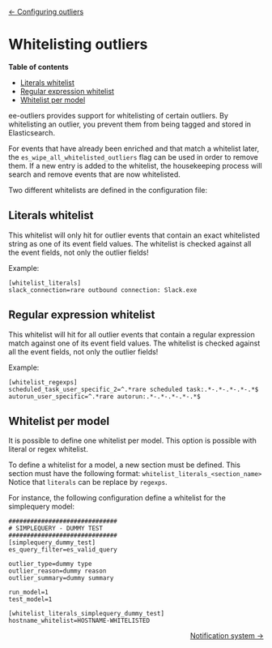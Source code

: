 <p align="left"><a href="CONFIG_OUTLIERS.md">&#8592; Configuring outliers</a></p>

# Whitelisting outliers

**Table of contents**
- [Literals whitelist](#literals-whitelist)
- [Regular expression whitelist](#regular-expression-whitelist)
- [Whitelist per model](#whitelist-per-model)

ee-outliers provides support for whitelisting of certain outliers. By whitelisting an outlier, you prevent them from being tagged and stored in Elasticsearch.

For events that have already been enriched and that match a whitelist later, the ``es_wipe_all_whitelisted_outliers`` flag can be used in order to remove them.  If a new entry is added to the whitelist, the housekeeping process will search and remove events that are now whitelisted.

Two different whitelists are defined in the configuration file:

## Literals whitelist

This whitelist will only hit for outlier events that contain an exact whitelisted string as one of its event field values.
The whitelist is checked against all the event fields, not only the outlier fields!

Example:
```
[whitelist_literals]
slack_connection=rare outbound connection: Slack.exe
```


## Regular expression whitelist

This whitelist will hit for all outlier events that contain a regular expression match against one of its event field values.
The whitelist is checked against all the event fields, not only the outlier fields!

Example:
```
[whitelist_regexps]
scheduled_task_user_specific_2=^.*rare scheduled task:.*-.*-.*-.*-.*$
autorun_user_specific=^.*rare autorun:.*-.*-.*-.*-.*$
```


## Whitelist per model

It is possible to define one whitelist per model.  This option is possible with literal or regex whitelist.

To define a whitelist for a model, a new section must be defined.  This section must have the following format: `whitelist_literals_<section_name>`
Notice that `literals` can be replace by `regexps`.

For instance, the following configuration define a whitelist for the simplequery model:
```
##############################
# SIMPLEQUERY - DUMMY TEST
##############################
[simplequery_dummy_test]
es_query_filter=es_valid_query

outlier_type=dummy type
outlier_reason=dummy reason
outlier_summary=dummy summary

run_model=1
test_model=1

[whitelist_literals_simplequery_dummy_test]
hostname_whitelist=HOSTNAME-WHITELISTED
```


<p align="right"><a href="NOTIFICATIONS.md">Notification system &#8594;</a></p>